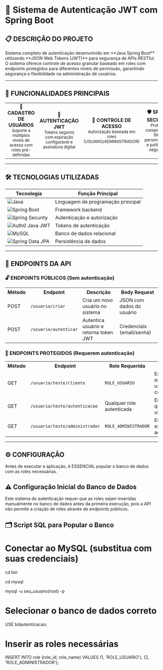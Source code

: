 # 🔐 Sistema de Autenticação JWT com Spring Boot

## 📋 DESCRIÇÃO DO PROJETO
<div class="center">
  Sistema completo de autenticação desenvolvido em **Java Spring Boot** utilizando **JSON Web Tokens (JWT)** para segurança de APIs RESTful. O sistema oferece controle de acesso granular baseado em roles com endpoints protegidos para diferentes níveis de permissão, garantindo segurança e flexibilidade na administração de usuários.
</div>

---

## 🚀 FUNCIONALIDADES PRINCIPAIS

<table>
  <tr>
    <td align="center" width="25%">
      <strong>👥 CADASTRO DE USUÁRIOS</strong><br>
      <small>Suporte a múltiplos níveis de acesso com roles pré-definidas</small>
    </td>
    <td align="center" width="25%">
      <strong>🔐 AUTENTICAÇÃO JWT</strong><br>
      <small>Tokens seguros com expiração configurável e assinatura digital</small>
    </td>
    <td align="center" width="25%">
      <strong>🎯 CONTROLE DE ACESSO</strong><br>
      <small>Autorização baseada em roles (USUARIO/ADMINISTRADOR)</small>
    </td>
    <td align="center" width="25%">
      <strong>🛡️ SPRING SECURITY</strong><br>
      <small>Proteção completa com filtros personalizados e políticas de segurança</small>
    </td>
  </tr>
</table>

---

## 🛠️ TECNOLOGIAS UTILIZADAS


<div align="center">

| **Tecnologia** | **Função Principal** |
|----------------|----------------------|
| ![Java](https://img.shields.io/badge/Java-21-orange) | Linguagem de programação principal |
| ![Spring Boot](https://img.shields.io/badge/Spring%20Boot-3.5.5-green) | Framework backend |
| ![Spring Security](https://img.shields.io/badge/Spring%20Security-6.x-blue) | Autenticação e autorização |
| ![Auth0 Java JWT](https://img.shields.io/badge/Auth0%20Java%20JWT-4.4.0-purple) | Tokens de autenticação |
| ![MySQL](https://img.shields.io/badge/MySQL-8.0-blue) | Banco de dados relacional |
| ![Spring Data JPA](https://img.shields.io/badge/Spring%20Data%20JPA-3.x-lightgrey) | Persistência de dados |

</div>


---

## 🔌 ENDPOINTS DA API

### 🔓 ENDPOINTS PÚBLICOS (Sem autenticação)

<table>
  <tr>
    <th>Método</th>
    <th>Endpoint</th>
    <th>Descrição</th>
    <th>Body Request</th>
  </tr>
  <tr>
    <td>POST</td>
    <td><code>/usuario/criar</code></td>
    <td>Cria um novo usuário no sistema</td>
    <td>JSON com dados do usuário</td>
  </tr>
  <tr>
    <td>POST</td>
    <td><code>/usuario/autenticar</code></td>
    <td>Autentica usuário e retorna token JWT</td>
    <td>Credenciais (email/senha)</td>
  </tr>
</table>

### 🔐 ENDPOINTS PROTEGIDOS (Requerem autenticação)

<table>
  <tr>
    <th>Método</th>
    <th>Endpoint</th>
    <th>Role Requerida</th>
    <th>Descrição</th>
  </tr>
  <tr>
    <td>GET</td>
    <td><code>/usuario/teste/cliente</code></td>
    <td><code>ROLE_USUARIO</code></td>
    <td>Endpoint exclusivo para usuários comuns</td>
  </tr>
  <tr>
    <td>GET</td>
    <td><code>/usuario/teste/autenticacao</code></td>
    <td>Qualquer role autenticada</td>
    <td>Endpoint para qualquer usuário logado</td>
  </tr>
  <tr>
    <td>GET</td>
    <td><code>/usuario/teste/administrador</code></td>
    <td><code>ROLE_ADMINISTRADOR</code></td>
    <td>Endpoint exclusivo para administradores</td>
  </tr>
</table>

---

## ⚙️ CONFIGURAÇÃO

Antes de executar a aplicação, é ESSENCIAL popular o banco de dados com as roles necessárias.

## ⚠️ Configuração Inicial do Banco de Dados
Este sistema de autenticação requer que as roles sejam inseridas manualmente no banco de dados antes da primeira execução, pois a API não permite a criação de roles através de endpoints públicos.

## 🗂️ Script SQL para Popular o Banco
# Conectar ao MySQL (substitua com suas credenciais)

cd bin

cd mysql

mysql -u seu_usuario(root) -p

# Selecionar o banco de dados correto
USE bdautenticacao;

# Inserir as roles necessárias
INSERT INTO role (role_id, role_name) VALUES
(1, 'ROLE_USUARIO'),
(2, 'ROLE_ADMINISTRADOR');
